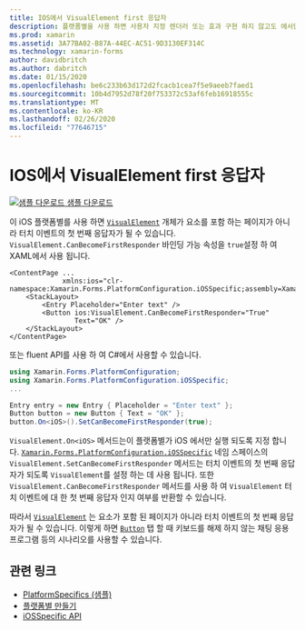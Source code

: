```yaml
---
title: IOS에서 VisualElement first 응답자
description: 플랫폼별을 사용 하면 사용자 지정 렌더러 또는 효과 구현 하지 않고도 에서만 특정 플랫폼에서 사용할 수 있는 기능을 사용할 수 있습니다. 이 문서에서는 VisualElement 개체가 터치 이벤트의 첫 번째 응답자가 될 수 있도록 하는 iOS 플랫폼별를 사용 하는 방법을 설명 합니다.
ms.prod: xamarin
ms.assetid: 3A77BA02-B87A-44EC-AC51-9D3130EF314C
ms.technology: xamarin-forms
author: davidbritch
ms.author: dabritch
ms.date: 01/15/2020
ms.openlocfilehash: be6c233b63d172d2fcacb1cea7f5e9aeeb7faed1
ms.sourcegitcommit: 10b4d7952d78f20f753372c53af6feb16918555c
ms.translationtype: MT
ms.contentlocale: ko-KR
ms.lasthandoff: 02/26/2020
ms.locfileid: "77646715"
---
```

# <a name="visualelement-first-responder-on-ios"></a>IOS에서 VisualElement first 응답자

[![샘플 다운로드](~/media/shared/download.png) 샘플 다운로드](https://docs.microsoft.com/samples/xamarin/xamarin-forms-samples/userinterface-platformspecifics)

이 iOS 플랫폼별를 사용 하면 [`VisualElement`](xref:Xamarin.Forms.VisualElement) 개체가 요소를 포함 하는 페이지가 아니라 터치 이벤트의 첫 번째 응답자가 될 수 있습니다. `VisualElement.CanBecomeFirstResponder` 바인딩 가능 속성을 `true`설정 하 여 XAML에서 사용 됩니다.

```xaml
<ContentPage ...
             xmlns:ios="clr-namespace:Xamarin.Forms.PlatformConfiguration.iOSSpecific;assembly=Xamarin.Forms.Core">
    <StackLayout>
        <Entry Placeholder="Enter text" />
        <Button ios:VisualElement.CanBecomeFirstResponder="True"
                Text="OK" />
    </StackLayout>
</ContentPage>
```

또는 fluent API를 사용 하 여 C#에서 사용할 수 있습니다.

```csharp
using Xamarin.Forms.PlatformConfiguration;
using Xamarin.Forms.PlatformConfiguration.iOSSpecific;
...

Entry entry = new Entry { Placeholder = "Enter text" };
Button button = new Button { Text = "OK" };
button.On<iOS>().SetCanBecomeFirstResponder(true);
```

`VisualElement.On<iOS>` 메서드는이 플랫폼별가 iOS 에서만 실행 되도록 지정 합니다. [`Xamarin.Forms.PlatformConfiguration.iOSSpecific`](xref:Xamarin.Forms.PlatformConfiguration.iOSSpecific) 네임 스페이스의 `VisualElement.SetCanBecomeFirstResponder` 메서드는 터치 이벤트의 첫 번째 응답자가 되도록 `VisualElement`를 설정 하는 데 사용 됩니다. 또한 `VisualElement.CanBecomeFirstResponder` 메서드를 사용 하 여 `VisualElement` 터치 이벤트에 대 한 첫 번째 응답자 인지 여부를 반환할 수 있습니다.

따라서 [`VisualElement`](xref:Xamarin.Forms.VisualElement) 는 요소가 포함 된 페이지가 아니라 터치 이벤트의 첫 번째 응답자가 될 수 있습니다. 이렇게 하면 [`Button`](xref:Xamarin.Forms.Button) 탭 할 때 키보드를 해제 하지 않는 채팅 응용 프로그램 등의 시나리오를 사용할 수 있습니다.

## <a name="related-links"></a>관련 링크

- [PlatformSpecifics (샘플)](https://docs.microsoft.com/samples/xamarin/xamarin-forms-samples/userinterface-platformspecifics)
- [플랫폼별 만들기](~/xamarin-forms/platform/platform-specifics/index.md#creating-platform-specifics)
- [iOSSpecific API](xref:Xamarin.Forms.PlatformConfiguration.iOSSpecific)
